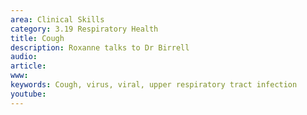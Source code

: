 ```yaml
---
area: Clinical Skills
category: 3.19 Respiratory Health
title: Cough
description: Roxanne talks to Dr Birrell
audio: 
article: 
www: 
keywords: Cough, virus, viral, upper respiratory tract infection
youtube:
--- 
```

